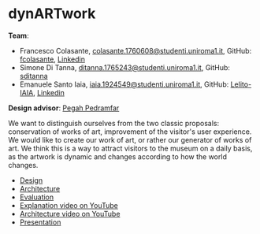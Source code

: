 # dynARTwork

**Team**:
- Francesco Colasante, colasante.1760608@studenti.uniroma1.it, GitHub: [fcolasante](http://github.com/fcolasante), [Linkedin](https://www.linkedin.com/in/francesco-colasante/)
- Simone Di Tanna, ditanna.1765243@studenti.uniroma1.it, GitHub: [sditanna](http://github.com/sditanna)
- Emanuele Santo Iaia, iaia.1924549@studenti.uniroma1.it, GitHub: [Lelito-IAIA](http://github.com/Lelito-IAIA), [Linkedin](https://www.linkedin.com/in/emanuele-santo-iaia-4315411a2/)


**Design advisor**: [Pegah Pedramfar](https://www.linkedin.com/in/pegah-pedramfar-71a636101/)


We want to distinguish ourselves from the two classic proposals: conservation of works of art, improvement of the visitor's user experience.
We would like to create our work of art, or rather our generator of works of art.
We think this is a way to attract visitors to the museum on a daily basis, as the artwork is dynamic and changes according to how the world changes.

- [Design](./design.md)
- [Architecture](./architecture.md)
- [Evaluation](./evaluation.md)
- [Explanation video on YouTube](https://www.youtube.com/watch?v=u6LoqptbMTY)
- [Architecture video on YouTube](https://www.youtube.com/watch?v=5QkTi2bo70E)
- [Presentation](https://docs.google.com/presentation/d/14FcAsv8RbBQgtHz-JDO1e33gRCXkLJ3kavpsDNRHOT4/edit?usp=sharing)
